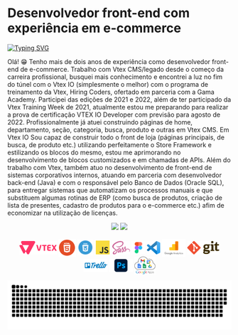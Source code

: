 <h1> Desenvolvedor front-end com experiência em e-commerce </h1>

[![Typing SVG](https://readme-typing-svg.herokuapp.com?font=montserrat&duration=3000&color=77ACF1&vCenter=true&height=40&lines=Vtex+IO;Vtex+CMS;HTML5;CSS3;SASS;JavaScript+(ES6);GIT)](https://git.io/typing-svg)

<p> Olá! 😁 Tenho mais de dois anos de experiência como desenvolvedor front-end de e-commerce. Trabalho com Vtex CMS/legado desde o começo da carreira profissional, busquei mais conhecimento e encontrei a luz no fim do túnel com o Vtex IO (simplesmente o melhor) com o programa de treinamento da Vtex, Hiring Coders, ofertado em parceria com a Gama Academy. Participei das edições de 2021 e 2022, além de ter participado da Vtex Training Week de 2021, atualmente estou me preparando para realizar a prova de certificação VTEX IO Developer com previsão para agosto de 2022. Profissionalmente já atuei construindo páginas de home, departamento, seção, categoria, busca, produto e outras em Vtex CMS. Em Vtex IO Sou capaz de construir todo o front de loja (páginas principais, de busca, de produto etc.) utilizando perfeitamente o Store Framework e estilizando os blocos do mesmo, estou me aprimorando no desenvolvimento de blocos customizados e em chamadas de APIs. Além do trabalho com Vtex, também atuo no desenvolvimento de front-end de sistemas corporativos internos, atuando em parceria com desenvolvedor back-end (Java) e com o responsável pelo Banco de Dados (Oracle SQL), para entregar sistemas que automatizam os processos manuais e que substituem algumas rotinas de ERP (como busca de produtos, criação de lista de presentes, cadastro de produtos para o e-commerce etc.) afim de economizar na utilização de licenças.</p>

<div align="center">
  <img height="180em" src="https://github-readme-stats.vercel.app/api?username=felipealmeidacorrea&include_all_commits=true&count_private=true&show_icons=true&locale=pt-br&bg_color=DED,141E30,243B55&title_color=77ACF1&text_color=C0FEFC&icon_color=3EDBF0&hide_border=true"/>
  <img height="180em" src="https://github-readme-stats.vercel.app/api/top-langs/?username=felipealmeidacorrea&layout=compact&langs_count=7&locale=pt-br&bg_color=DED,141E30,243B55&title_color=77ACF1&text_color=C0FEFC&icon_color=3EDBF0&hide_border=true"/>
</div><br>
<div align="center" tyle="display: inline_block">
  <img align="center" alt="logo de Vtex" height="30" width="auto" src="/img/vtex-fac.png">
  <img align="center" alt="logo de HTML" height="40" width="auto" src="/img/html-fac.png">
  <img align="center" alt="logo de CSS" height="35" width="auto" src="/img/css-fac.png">
  <img align="center" alt="logo de JavaScript" height="35" width="auto" src="/img/js-fac.png">
  <img align="center" alt="logo de Sass" height="30" width="auto" src="/img/sass-fac.png">
  <img align="center" alt="logo de Figma" height="30" width="auto" src="/img/figma-fac.png">
  <img align="center" alt="logo de VS Code" height="30" width="auto" src="/img/vs-code-fac.png">
  <img align="center" alt="logo de Analytics" height="40" width="auto" src="/img/analytics-fac.png">
  <img align="center" alt="logo de Git" height="30" width="auto" src="/img/git-fac.png">
  <img align="center" alt="logo de Trello" height="30" width="auto" src="/img/trello-fac.png">
  <img align="center" alt="logo de Photoshop" height="30" width="auto" src="/img/photoshop-fac.png">
  <img align="center" alt="logo de Google Apps" height="40" width="auto" src="/img/google-apps-fac.png">
</div>
<div align="center">
  
  ![Snake animation](https://github.com/felipealmeidacorrea/felipealmeidacorrea/blob/output/github-contribution-grid-snake.svg)
  
</div>
